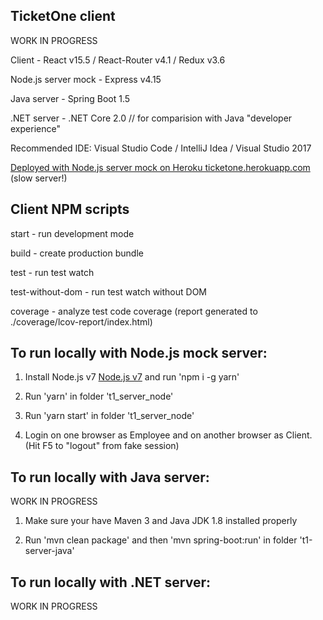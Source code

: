 ## TicketOne client

WORK IN PROGRESS

Client - React v15.5 / React-Router v4.1 / Redux v3.6

Node.js server mock - Express v4.15

Java server - Spring Boot 1.5

.NET server - .NET Core 2.0 // for comparision with Java "developer experience"

Recommended IDE: Visual Studio Code / IntelliJ Idea / Visual Studio 2017

[Deployed with Node.js server mock on Heroku ticketone.herokuapp.com](https://ticketone.herokuapp.com) (slow server!)

## Client NPM scripts

start - run development mode

build - create production bundle

test - run test watch

test-without-dom - run test watch without DOM

coverage - analyze test code coverage (report generated to ./coverage/lcov-report/index.html)

## To run locally with Node.js mock server:

1. Install Node.js v7 [Node.js v7](https://nodejs.org/en/) and run 'npm i -g yarn'

2. Run 'yarn' in folder 't1_server_node'

3. Run 'yarn start' in folder 't1_server_node'

4. Login on one browser as Employee and on another browser as Client. (Hit F5 to "logout" from fake session)

## To run locally with Java server:

WORK IN PROGRESS

1. Make sure your have Maven 3 and Java JDK 1.8 installed properly

2. Run 'mvn clean package' and then 'mvn spring-boot:run' in folder 't1-server-java'

## To run locally with .NET server:

WORK IN PROGRESS
